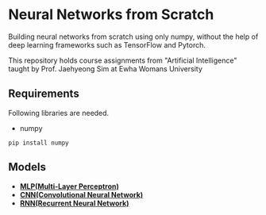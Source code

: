 # Neural Networks from Scratch

Building neural networks from scratch using only numpy, without the help of deep learning frameworks such as TensorFlow and Pytorch. 

This repository holds course assignments from "Artificial Intelligence" taught by Prof. Jaehyeong Sim at Ewha Womans University

## Requirements
Following libraries are needed.
* numpy
```
pip install numpy
```
## Models
* **[MLP(Multi-Layer Perceptron)](./mlp.ipynb)** <!--MLP 설명 추가-->
* **[CNN(Convolutional Neural Network)](./cnn.py)** <!--CNN 설명 추가-->
* **[RNN(Recurrent Neural Network)](./rnn.py)**<!--RNN 설명 추가-->